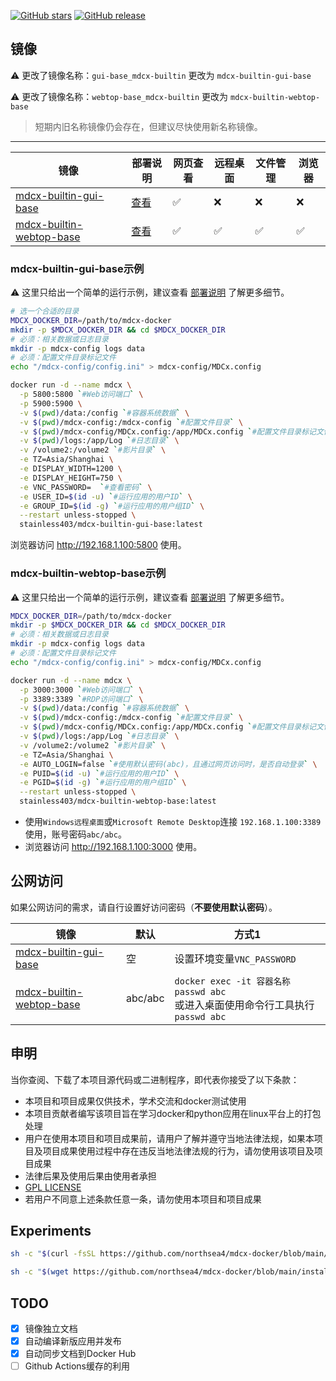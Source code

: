 [![GitHub stars](https://img.shields.io/github/stars/northsea4/mdcx-docker.svg?style=flat&label=Stars&maxAge=2592000)](https://GitHub.com/northsea4/mdcx-docker) [![GitHub release](https://img.shields.io/github/release/northsea4/mdcx-docker.svg?style=flat&label=Release)](https://github.com/northsea4/mdcx-docker/releases/tag/latest)





## 镜像
⚠️ 更改了镜像名称：`gui-base_mdcx-builtin` 更改为 `mdcx-builtin-gui-base`

⚠️ 更改了镜像名称：`webtop-base_mdcx-builtin` 更改为 `mdcx-builtin-webtop-base`

> 短期内旧名称镜像仍会存在，但建议尽快使用新名称镜像。
---


| 镜像 | 部署说明 | 网页查看 | 远程桌面 | 文件管理 | 浏览器 |
| --- | --- | --- | --- | --- | --- |
| [mdcx-builtin-gui-base](https://hub.docker.com/r/stainless403/mdcx-builtin-gui-base/tags) | [查看](https://github.com/northsea4/mdcx-docker/blob/main/gui-base/mdcx-builtin.md) | ✅ | ❌ | ❌ | ❌ |
| [mdcx-builtin-webtop-base](https://hub.docker.com/r/stainless403/mdcx-builtin-webtop-base/tags) | [查看](https://github.com/northsea4/mdcx-docker/blob/main/webtop-base/mdcx-builtin.md) | ✅ | ✅ | ✅ | ✅ |

### mdcx-builtin-gui-base示例
⚠️ 这里只给出一个简单的运行示例，建议查看 [部署说明](https://github.com/northsea4/mdcx-docker/blob/main/gui-base/mdcx-builtin.md) 了解更多细节。

```bash
# 选一个合适的目录
MDCX_DOCKER_DIR=/path/to/mdcx-docker
mkdir -p $MDCX_DOCKER_DIR && cd $MDCX_DOCKER_DIR
# 必须：相关数据或日志目录
mkdir -p mdcx-config logs data
# 必须：配置文件目录标记文件
echo "/mdcx-config/config.ini" > mdcx-config/MDCx.config

docker run -d --name mdcx \
  -p 5800:5800 `#Web访问端口` \
  -p 5900:5900 \
  -v $(pwd)/data:/config `#容器系统数据` \
  -v $(pwd)/mdcx-config:/mdcx-config `#配置文件目录` \
  -v $(pwd)/mdcx-config/MDCx.config:/app/MDCx.config `#配置文件目录标记文件` \
  -v $(pwd)/logs:/app/Log `#日志目录` \
  -v /volume2:/volume2 `#影片目录` \
  -e TZ=Asia/Shanghai \
  -e DISPLAY_WIDTH=1200 \
  -e DISPLAY_HEIGHT=750 \
  -e VNC_PASSWORD=  `#查看密码` \
  -e USER_ID=$(id -u) `#运行应用的用户ID` \
  -e GROUP_ID=$(id -g) `#运行应用的用户组ID` \
  --restart unless-stopped \
  stainless403/mdcx-builtin-gui-base:latest
```

浏览器访问 http://192.168.1.100:5800 使用。

### mdcx-builtin-webtop-base示例
⚠️ 这里只给出一个简单的运行示例，建议查看 [部署说明](https://github.com/northsea4/mdcx-docker/blob/main/webtop-base/mdcx-builtin.md) 了解更多细节。

```bash
MDCX_DOCKER_DIR=/path/to/mdcx-docker
mkdir -p $MDCX_DOCKER_DIR && cd $MDCX_DOCKER_DIR
# 必须：相关数据或日志目录
mkdir -p mdcx-config logs data
# 必须：配置文件目录标记文件
echo "/mdcx-config/config.ini" > mdcx-config/MDCx.config

docker run -d --name mdcx \
  -p 3000:3000 `#Web访问端口` \
  -p 3389:3389 `#RDP访问端口` \
  -v $(pwd)/data:/config `#容器系统数据` \
  -v $(pwd)/mdcx-config:/mdcx-config `#配置文件目录` \
  -v $(pwd)/mdcx-config/MDCx.config:/app/MDCx.config `#配置文件目录标记文件` \
  -v $(pwd)/logs:/app/Log `#日志目录` \
  -v /volume2:/volume2 `#影片目录` \
  -e TZ=Asia/Shanghai \
  -e AUTO_LOGIN=false `#使用默认密码(abc)，且通过网页访问时，是否自动登录` \
  -e PUID=$(id -u) `#运行应用的用户ID` \
  -e PGID=$(id -g) `#运行应用的用户组ID` \
  --restart unless-stopped \
  stainless403/mdcx-builtin-webtop-base:latest
```

- 使用`Windows远程桌面`或`Microsoft Remote Desktop`连接 `192.168.1.100:3389` 使用，账号密码`abc/abc`。
- 浏览器访问 http://192.168.1.100:3000 使用。


## 公网访问
如果公网访问的需求，请自行设置好访问密码（<b>不要使用默认密码</b>）。

| 镜像 | 默认 | 方式1 |
| --- | --- | --- |
| [mdcx-builtin-gui-base](https://hub.docker.com/r/stainless403/mdcx-builtin-gui-base/tags) | 空 | 设置环境变量`VNC_PASSWORD` |
| [mdcx-builtin-webtop-base](https://hub.docker.com/r/stainless403/mdcx-builtin-webtop-base/tags) | abc/abc | `docker exec -it 容器名称 passwd abc`<br>或进入桌面使用命令行工具执行`passwd abc` |


## 申明
当你查阅、下载了本项目源代码或二进制程序，即代表你接受了以下条款：

- 本项目和项目成果仅供技术，学术交流和docker测试使用
- 本项目贡献者编写该项目旨在学习docker和python应用在linux平台上的打包处理
- 用户在使用本项目和项目成果前，请用户了解并遵守当地法律法规，如果本项目及项目成果使用过程中存在违反当地法律法规的行为，请勿使用该项目及项目成果
- 法律后果及使用后果由使用者承担
- [GPL LICENSE](https://github.com/northsea4/mdcx-docker/blob/main/LICENSE.md)
- 若用户不同意上述条款任意一条，请勿使用本项目和项目成果

## Experiments
```bash
sh -c "$(curl -fsSL https://github.com/northsea4/mdcx-docker/blob/main/install.sh)"
```
```bash
sh -c "$(wget https://github.com/northsea4/mdcx-docker/blob/main/install.sh -O -)"
```

## TODO 
- [x] 镜像独立文档
- [x] 自动编译新版应用并发布
- [x] 自动同步文档到Docker Hub
- [ ] Github Actions缓存的利用